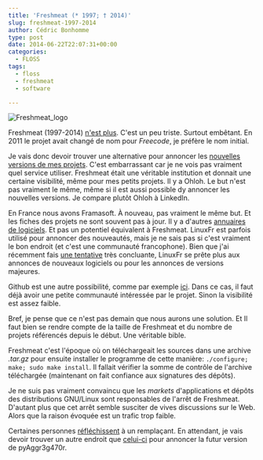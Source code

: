 ```yaml
---
title: 'Freshmeat (* 1997; † 2014)'
slug: freshmeat-1997-2014
author: Cédric Bonhomme
type: post
date: 2014-06-22T22:07:31+00:00
categories:
  - FLOSS
tags:
  - floss
  - freshmeat
  - software

---
```

![Freshmeat_logo](/images/blog/2014/06/freshmeat_logo.png)

Freshmeat (1997-2014) [n'est plus][1]. C'est un peu triste. Surtout embêtant.
En 2011 le projet avait changé de nom pour _Freecode_, je préfère le nom initial.

Je vais donc devoir trouver une alternative pour annoncer les
[nouvelles versions de mes projets][2]. C'est embarrassant car je ne vois pas
vraiment quel service utiliser. Freshmeat était une véritable institution et
donnait une certaine visibilité, même pour mes petits projets. Il y a Ohloh.
Le but n'est pas vraiment le même, même si il est aussi possible dy annoncer les
nouvelles versions. Je compare plutôt Ohloh à LinkedIn.

En France nous avons Framasoft. À nouveau, pas vraiment le même but. Et les
fiches des projets ne sont souvent pas à jour. Il y a d'autres
[annuaires de logiciels][3]. Et pas un potentiel équivalent à Freshmeat.
LinuxFr est parfois utilisé pour annoncer des nouveautés, mais je ne sais pas
si c'est vraiment le bon endroit (et c'est une communauté francophone).
Bien que j'ai récemment fais [une tentative][4] très concluante, LinuxFr se
prête plus aux annonces de nouveaux logiciels ou pour les annonces de
versions majeures.

Github est une autre possibilité, comme par exemple [ici][5]. Dans ce cas, il
faut déjà avoir une petite communauté intéressée par le projet. Sinon la
visibilité est assez faible.

Bref, je pense que ce n'est pas demain que nous aurons une solution. Et Il faut
bien se rendre compte de la taille de Freshmeat et du nombre de projets
référencés depuis le début. Une véritable bible.

Freshmeat c'est l'époque où on téléchargeait les sources dans une archive
_.tar.gz_ pour ensuite installer le programme de cette manière:
`./configure; make; sudo make install`. Il fallait vérifier la somme de contrôle
de l'archive téléchargée (maintenant on fait confiance aux signatures des dépôts).

Je ne suis pas vraiment convaincu que les _markets_ d'applications et dépôts des
distributions GNU/Linux sont responsables de l'arrêt de Freshmeat. D'autant
plus que cet arrêt semble susciter de vives discussions sur le Web. Alors que la
raison évoquée est un trafic trop faible.

Certaines personnes [réfléchissent][6] à un remplaçant. En attendant, je vais
devoir trouver un autre endroit que [celui-ci][7] pour annoncer la futur version
de pyAggr3g470r.

 [1]: http://freecode.com/about
 [2]: http://freecode.com/users/cedricbonhomme
 [3]: https://en.wikipedia.org/wiki/List_of_free_software_project_directories
 [4]: https://linuxfr.org/users/cbonhomme/journaux/pyaggr3g470r
 [5]: https://git.sr.ht/~cedric/pyAggr3g470r/refs
 [6]: http://esr.ibiblio.org/?p=5936
 [7]: http://freecode.com/projects/pyaggr3g470r/releases